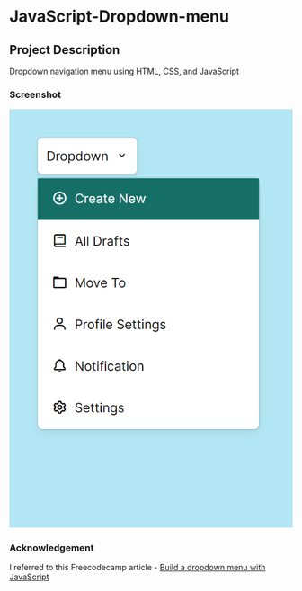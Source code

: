 # JavaScript-Dropdown-menu

## Project Description

Dropdown navigation menu using HTML, CSS, and JavaScript

### Screenshot

![dropdown menu on active hover state](./screenshot.png)

### Acknowledgement

I referred to this Freecodecamp article - [Build a dropdown menu with JavaScript](https://www.freecodecamp.org/news/how-to-build-a-dropdown-menu-with-javascript/)
